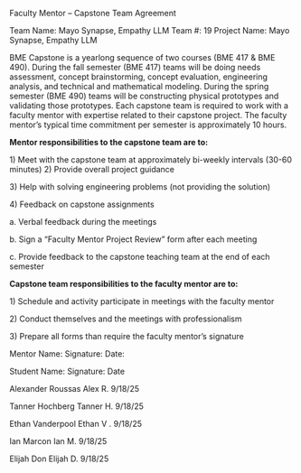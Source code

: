 Faculty Mentor – Capstone Team Agreement 

Team Name: Mayo Synapse, Empathy LLM  Team \#: 19  Project Name: Mayo Synapse, Empathy LLM

BME Capstone is a yearlong sequence of two courses (BME 417 & BME 490). During the fall semester (BME  417\) teams will be doing needs assessment, concept brainstorming, concept evaluation, engineering  analysis, and technical and mathematical modeling. During the spring semester (BME 490\) teams will be  constructing physical prototypes and validating those prototypes. Each capstone team is required to work  with a faculty mentor with expertise related to their capstone project. The faculty mentor’s typical time  commitment per semester is approximately 10 hours. 

**Mentor responsibilities to the capstone team are to:** 

1\) Meet with the capstone team at approximately bi-weekly intervals (30-60 minutes) 2\) Provide overall project guidance 

3\) Help with solving engineering problems (not providing the solution) 

4\) Feedback on capstone assignments 

a. Verbal feedback during the meetings 

b. Sign a “Faculty Mentor Project Review” form after each meeting 

c. Provide feedback to the capstone teaching team at the end of each semester 

**Capstone team responsibilities to the faculty mentor are to:** 

1\) Schedule and activity participate in meetings with the faculty mentor 

2\) Conduct themselves and the meetings with professionalism 

3\) Prepare all forms than require the faculty mentor’s signature 

Mentor Name:   			Signature:					 Date:                        


Student Name: 			Signature:					Date

Alexander Roussas			Alex R.					9/18/25

Tanner Hochberg 			Tanner H. 				            9/18/25

Ethan Vanderpool        		Ethan V .				            9/18/25

Ian Marcon       			Ian M. 		        			 9/18/25

Elijah Don				 Elijah D. 			                       9/18/25

